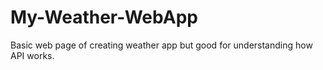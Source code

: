 # My-Weather-WebApp
Basic web page of creating weather app but good for understanding how API works. 
